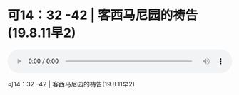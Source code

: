 # 可14：32 -42 | 客西马尼园的祷告(19.8.11早2)

<audio style="width: 100%;" preload="false" controls controlslist="nodownload"><source src="//cdn.simai.ml/audio/mp3/old/27604.mp3" type="audio/mpeg">Your browser does not support the audio element.</audio>


<p>可14：32 -42 | 客西马尼园的祷告(19.8.11早2)</p>
